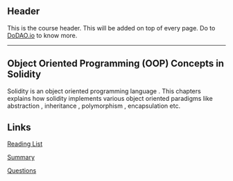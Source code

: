## Header
This is the course header. This will be added on top of every page. Do to [DoDAO.io](https://www.dodao.io) to know more.

---

## Object Oriented Programming (OOP) Concepts in Solidity
 
Solidity is an object oriented programming language . This chapters explains how solidity implements various object oriented paradigms like abstraction , inheritance , polymorphism , encapsulation etc.

## Links
[Reading List](./../../generated/readings/oops.md)

[Summary](./../../generated/summaries/oops_concepts.md)

[Questions](./../../generated/questions/oops.md)